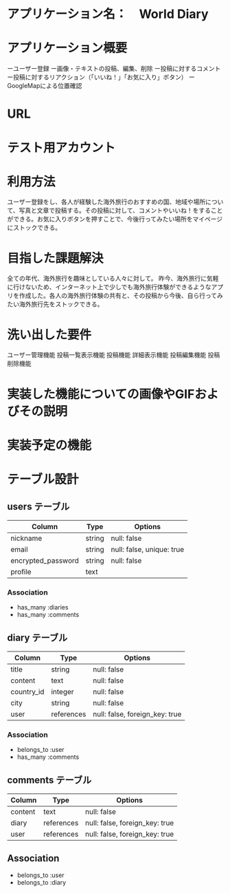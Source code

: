 # アプリケーション名：　World Diary
# アプリケーション概要
  ーユーザー登録
  ー画像・テキストの投稿、編集、削除
  ー投稿に対するコメント
  ー投稿に対するリアクション（「いいね！」「お気に入り」ボタン）
  ーGoogleMapによる位置確認

# URL
# テスト用アカウント

# 利用方法
  ユーザー登録をし、各人が経験した海外旅行のおすすめの国、地域や場所について、写真と文章で投稿する。その投稿に対して、コメントやいいね！をすることができる。お気に入りボタンを押すことで、今後行ってみたい場所をマイページにストックできる。

# 目指した課題解決
  全ての年代、海外旅行を趣味としている人々に対して。
  昨今、海外旅行に気軽に行けないため、インターネット上で少しでも海外旅行体験ができるようなアプリを作成した。各人の海外旅行体験の共有と、その投稿から今後、自ら行ってみたい海外旅行先をストックできる。

# 洗い出した要件
  ユーザー管理機能
  投稿一覧表示機能
  投稿機能
  詳細表示機能
  投稿編集機能
  投稿削除機能
  
# 実装した機能についての画像やGIFおよびその説明
# 実装予定の機能

# テーブル設計

## users テーブル

| Column                | Type     | Options                    |
| ----------------------|----------|----------------------------|
| nickname              | string   | null: false                |
| email                 | string   | null: false, unique: true  |
| encrypted_password    | string   | null: false                |
| profile               | text     |                            |

### Association

- has_many :diaries
- has_many :comments

## diary テーブル

| Column          | Type           | Options                         |
|-----------------|----------------|---------------------------------|
| title           | string         | null: false                     |
| content         | text           | null: false                     |
| country_id      | integer        | null: false                     |
| city            | string         | null: false                     |
| user            | references     | null: false, foreign_key: true  |

### Association

- belongs_to :user
- has_many :comments

## comments テーブル

| Column   | Type       | Options                        |
|----------|------------|--------------------------------|
| content  | text       | null: false                    |
| diary    | references | null: false, foreign_key: true |
| user     | references | null: false, foreign_key: true |

## Association

- belongs_to :user
- belongs_to :diary